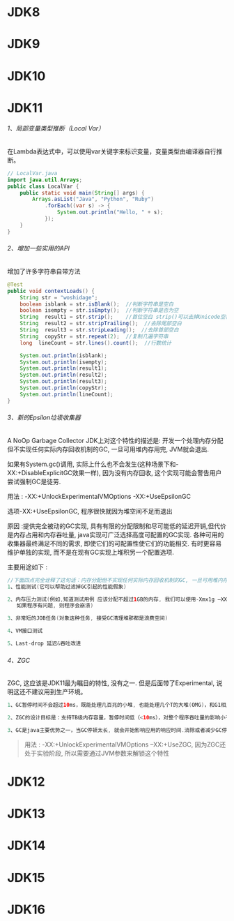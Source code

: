 # JDK8



# JDK9

# JDK10



# JDK11

###### 1、局部变量类型推断（Local Var）

在Lambda表达式中，可以使用var关键字来标识变量，变量类型由编译器自行推断。

```java
// LocalVar.java
import java.util.Arrays;
public class LocalVar {
    public static void main(String[] args) {
        Arrays.asList("Java", "Python", "Ruby")
            .forEach((var s) -> {
                System.out.println("Hello, " + s);
            });
    }
}
```

###### 2、增加一些实用的API

增加了许多字符串自带方法

```java
@Test
public void contextLoads() {
    String str = "woshidage";
    boolean isblank = str.isBlank();  //判断字符串是空白
    boolean isempty = str.isEmpty();  //判断字符串是否为空
    String  result1 = str.strip();    //首位空白 strip()可以去掉Unicode空格，例如，中文空格：
    String  result2 = str.stripTrailing();  //去除尾部空白
    String  result3 = str.stripLeading();  //去除首部空白
    String  copyStr = str.repeat(2);  //复制几遍字符串
    long  lineCount = str.lines().count();  //行数统计

    System.out.println(isblank);
    System.out.println(isempty);
    System.out.println(result1);
    System.out.println(result2);
    System.out.println(result3);
    System.out.println(copyStr);
    System.out.println(lineCount);
}
```

###### 3、新的Epsilon垃圾收集器

 A NoOp Garbage Collector JDK上对这个特性的描述是: 开发一个处理内存分配但不实现任何实际内存回收机制的GC, 一旦可用堆内存用完, JVM就会退出.

如果有System.gc()调用, 实际上什么也不会发生(这种场景下和-XX:+DisableExplicitGC效果一样), 因为没有内存回收, 这个实现可能会警告用户尝试强制GC是徒劳.

   用法 : -XX:+UnlockExperimentalVMOptions -XX:+UseEpsilonGC

   选项-XX:+UseEpsilonGC, 程序很快就因为堆空间不足而退出

   原因 :提供完全被动的GC实现, 具有有限的分配限制和尽可能低的延迟开销,但代价是内存占用和内存吞吐量, java实现可广泛选择高度可配置的GC实现. 各种可用的收集器最终满足不同的需求, 即使它们的可配置性使它们的功能相交. 有时更容易维护单独的实现, 而不是在现有GC实现上堆积另一个配置选项.

主要用途如下 :

```java
//下面四点完全诠释了这句话：内存分配但不实现任何实际内存回收机制的GC, 一旦可用堆内存用完, JVM就会退出
1、性能测试(它可以帮助过滤掉GC引起的性能假象)

2、内存压力测试(例如,知道测试用例 应该分配不超过1GB的内存, 我们可以使用-Xmx1g –XX:+UseEpsilonGC, 
   如果程序有问题, 则程序会崩溃)

3、非常短的JOB任务(对象这种任务, 接受GC清理堆那都是浪费空间)

4、VM接口测试

5、Last-drop 延迟&吞吐改进
```

###### 4、ZGC

ZGC, 这应该是JDK11最为瞩目的特性, 没有之一. 但是后面带了Experimental, 说明这还不建议用到生产环境。

```Java
1、GC暂停时间不会超过10ms，既能处理几百兆的小堆, 也能处理几个T的大堆(OMG)，和G1相比, 应用吞吐能力不会下降超过15%，为未来的GC功能和利用colord指针以及Load barriers优化奠定基础，初始只支持64位系统

2、ZGC的设计目标是：支持TB级内存容量，暂停时间低（<10ms），对整个程序吞吐量的影响小于15%。 将来还可以扩展实现机制，以支持不少令人兴奋的功能，例如多层堆（即热对象置于DRAM和冷对象置于NVMe闪存），或压缩堆。

3、GC是java主要优势之一，当GC停顿太长, 就会开始影响应用的响应时间.消除或者减少GC停顿时长, java将对更广泛的应用场景是一个更有吸引力的平台. 此外, 现代系统中可用内存不断增长,用户和程序员希望JVM能够以高效的方式充分利用这些内存, 并且无需长时间的GC暂停时间
```

> 用法 : -XX:+UnlockExperimentalVMOptions –XX:+UseZGC, 因为ZGC还处于实验阶段, 所以需要通过JVM参数来解锁这个特性

# JDK12



# JDK13

# JDK14

# JDK15

# JDK16